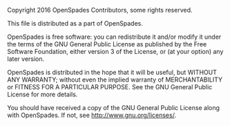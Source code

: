 
Copyright 2016 OpenSpades Contributors, some rights reserved.

This file is distributed as a part of OpenSpades.

OpenSpades is free software: you can redistribute it and/or modify
it under the terms of the GNU General Public License as published by
the Free Software Foundation, either version 3 of the License, or
(at your option) any later version.

OpenSpades is distributed in the hope that it will be useful,
but WITHOUT ANY WARRANTY; without even the implied warranty of
MERCHANTABILITY or FITNESS FOR A PARTICULAR PURPOSE.  See the
GNU General Public License for more details.

You should have received a copy of the GNU General Public License
along with OpenSpades.  If not, see <http://www.gnu.org/licenses/>.
